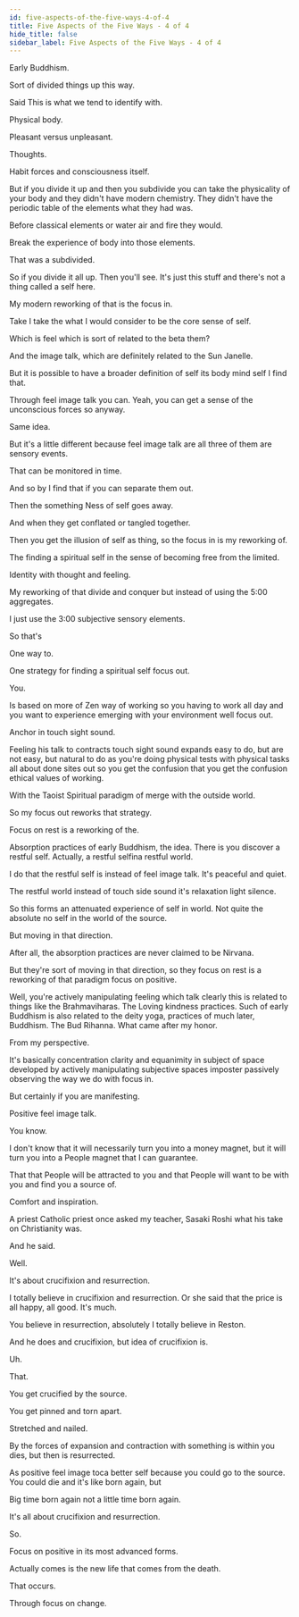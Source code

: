 ```yaml
---
id: five-aspects-of-the-five-ways-4-of-4
title: Five Aspects of the Five Ways - 4 of 4
hide_title: false
sidebar_label: Five Aspects of the Five Ways - 4 of 4
---
```

Early Buddhism.

Sort of divided things up this way.

Said This is what we tend to identify with.

Physical body.

Pleasant versus unpleasant.

Thoughts.

Habit forces and consciousness itself.

But if you divide it up and then you subdivide you can take the physicality of your body and they didn't have modern chemistry. They didn't have the periodic table of the elements what they had was.

Before classical elements or water air and fire they would.

Break the experience of body into those elements.

That was a subdivided.

So if you divide it all up. Then you'll see. It's just this stuff and there's not a thing called a self here.

My modern reworking of that is the focus in.

Take I take the what I would consider to be the core sense of self.

Which is feel which is sort of related to the beta them?

And the image talk, which are definitely related to the Sun Janelle.

But it is possible to have a broader definition of self its body mind self I find that.



Through feel image talk you can. Yeah, you can get a sense of the unconscious forces so anyway.

Same idea.

But it's a little different because feel image talk are all three of them are sensory events.

That can be monitored in time.

And so by I find that if you can separate them out.

Then the something Ness of self goes away.

And when they get conflated or tangled together.

Then you get the illusion of self as thing, so the focus in is my reworking of.

The finding a spiritual self in the sense of becoming free from the limited.

Identity with thought and feeling.

My reworking of that divide and conquer but instead of using the 5:00 aggregates.

I just use the 3:00 subjective sensory elements.

So that's

One way to.

One strategy for finding a spiritual self focus out.

You.

Is based on more of Zen way of working so you having to work all day and you want to experience emerging with your environment well focus out.

Anchor in touch sight sound.

Feeling his talk to contracts touch sight sound expands easy to do, but are not easy, but natural to do as you're doing physical tests with physical tasks all about done sites out so you get the confusion that you get the confusion ethical values of working.

With the Taoist Spiritual paradigm of merge with the outside world.

So my focus out reworks that strategy.

Focus on rest is a reworking of the.

Absorption practices of early Buddhism, the idea. There is you discover a restful self. Actually, a restful selfina restful world.

I do that the restful self is instead of feel image talk. It's peaceful and quiet.

The restful world instead of touch side sound it's relaxation light silence.

So this forms an attenuated experience of self in world. Not quite the absolute no self in the world of the source.

But moving in that direction.

After all, the absorption practices are never claimed to be Nirvana.

But they're sort of moving in that direction, so they focus on rest is a reworking of that paradigm focus on positive.

Well, you're actively manipulating feeling which talk clearly this is related to things like the Brahmaviharas. The Loving kindness practices. Such of early Buddhism is also related to the deity yoga, practices of much later, Buddhism. The Bud Rihanna. What came after my honor.

From my perspective.

It's basically concentration clarity and equanimity in subject of space developed by actively manipulating subjective spaces imposter passively observing the way we do with focus in.

But certainly if you are manifesting.

Positive feel image talk.

You know.

I don't know that it will necessarily turn you into a money magnet, but it will turn you into a People magnet that I can guarantee.

That that People will be attracted to you and that People will want to be with you and find you a source of.

Comfort and inspiration.

A priest Catholic priest once asked my teacher, Sasaki Roshi what his take on Christianity was.

And he said.

Well.

It's about crucifixion and resurrection.

I totally believe in crucifixion and resurrection. Or she said that the price is all happy, all good. It's much.





You believe in resurrection, absolutely I totally believe in Reston.



And he does and crucifixion, but idea of crucifixion is.

Uh.

That.

You get crucified by the source.

You get pinned and torn apart.

Stretched and nailed.

By the forces of expansion and contraction with something is within you dies, but then is resurrected.

As positive feel image toca better self because you could go to the source. You could die and it's like born again, but

Big time born again not a little time born again.

It's all about crucifixion and resurrection.

So.

Focus on positive in its most advanced forms.

Actually comes is the new life that comes from the death.

That occurs.

Through focus on change.

